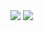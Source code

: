 
<img src="https://i.esdrop.com/d/f/KSVgHQLraY/FQ8bjk3LIc.png">
<img src="https://i.esdrop.com/d/f/KSVgHQLraY/rrzsHyznaH.png">
